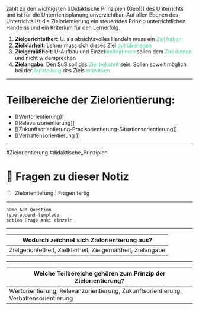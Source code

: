 zählt zu den wichtigsten [[Didaktische Prinzipien (Geo)]] des Unterrichts und ist für die Unterrichtsplanung unverzichtbar. Auf allen Ebenen des Unterrichts ist die Zielorientierung ein steuerndes Prinzip unterrichtlichen Handelns und ein Kriterium für den Lernerfolg.

1. **Zielgerichtetheit**: U. als absichtsvolles Handeln muss ein <span style="color:#45d999">Ziel haben</span>
2. **Zielklarheit**: Lehrer muss sich dieses Ziel <span style="color:#45d999">gut überlegen</span>
3. **Zielgemäßheit**: U-Aufbau und Einzel<span style="color:#45d999">maßnahmen</span> sollen dem<span style="color:#45d999"> Ziel dienen</span> und nicht widersprechen
4. **Zielangabe**: Den SuS soll das <span style="color:#45d999">Ziel bekannt</span> sein. Sollen soweit möglich bei der <span style="color:#45d999">Aufstellung</span> des Ziels <span style="color:#45d999">mitwirken</span>

---

# Teilbereiche der Zielorientierung:

- [[Wertorientierung]]
- [[Relevanzorientierung]]
- [[Zukunftsorientierung-Praxisorientierung-Situationsorientierung]]
- [[Verhaltensorientierung ]]

---

#Zielorientierung #didaktische_Prinzipien 

# 🔎 Fragen zu dieser Notiz

- [ ] Zielorientierung | Fragen fertig

---

```button
name Add Question
type append template
action Frage Anki einzeln
```

---

| Wodurch zeichnet sich Zielorientierung aus? |
| ----- |
| Zielgerichtetheit, Zielklarheit, Zielgemäßheit, Zielangabe   |
<!--ID: 1699120385840-->


---

| Welche Teilbereiche gehören zum Prinzip der Zielorientierung? |
| ----- |
| Wertorientierung, Relevanzorientierung, Zukunftsorientierung, Verhaltensorientierung   |
<!--ID: 1699120385851-->





